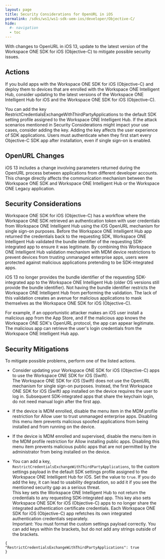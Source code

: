 ```yaml
---
layout: page
title: Security Considerations for OpenURL in iOS
permalink: /sdks/ws1/ws1-sdk-uem-ios/developer/Objective-C/
hide:
  #- navigation
  - toc
---
```


With changes to OpenURL in iOS 13, update to the latest version of the Workspace ONE SDK for iOS (Objective-C) to mitigate possible security issues.

## Actions

If you build apps with the Workspace ONE SDK for iOS (Objective-C) and deploy them to devices that are enrolled with the Workspace ONE Intelligent Hub, consider updating to the latest versions of the Workspace ONE Intelligent Hub for iOS and the Workspace ONE SDK for iOS (Objective-C).

You can add the key RestrictCredentialsExchangeWithThirdPartyApplications to the default SDK setting profile assigned to the Workspace ONE Intelligent Hub. If the attack scenarios mentioned in Security Considerations might impact your use cases, consider adding the key. Adding the key affects the user experience of SDK applications. Users must authenticate when they first start every Objective-C SDK app after installation, even if single sign-on is enabled.

## OpenURL Changes

iOS 13 includes a change involving parameters returned during the OpenURL process between applications from different developer accounts. This change directly affects the communication mechanism between the Workspace ONE SDK and Workspace ONE Intelligent Hub or the Workspace ONE Legacy application.

## Security Considerations

Workspace ONE SDK for iOS (Objective-C) has a workflow where the Workspace ONE SDK retrieved an authentication token with user credentials from Workspace ONE Intelligent Hub using the iOS OpenURL mechanism for single sign-on purposes. Before the Workspace ONE Intelligent Hub app returned the credentials back to the requesting SDK, Workspace ONE Intelligent Hub validated the bundle identifier of the requesting SDK-integrated app to ensure it was legitimate. By combining this Workspace ONE Intelligent Hub validation mechanism with MDM device restrictions to prevent devices from trusting unmanaged enterprise apps, users were protected against malicious applications pretending to be SDK-integrated apps.

iOS 13 no longer provides the bundle identifier of the requesting SDK-integrated app to the Workspace ONE Intelligent Hub (older OS versions still provide the bundle identifier). Not having the bundle identifier restricts the Workspace ONE Intelligent Hub from performing the validation. The lack of this validation creates an avenue for malicious applications to mask themselves as the Workspace ONE SDK for iOS (Objective-C).

For example, if an opportunistic attacker makes an iOS user install a malicious app from the App Store, and if the malicious app knows the Workspace ONE SDK's OpenURL protocol, the app can appear legitimate. The malicious app can retrieve the user's login credentials from the Workspace ONE Intelligent Hub app.

## Security Mitigations

To mitigate possible problems, perform one of the listed actions.  
* Consider updating your Workspace ONE SDK for iOS (Objective-C) apps to use the Workspace ONE SDK for iOS (Swift).  
The Workspace ONE SDK for iOS (Swift) does not use the OpenURL mechanism for single sign-on purposes. Instead, the first Workspace ONE SDK for iOS (Swift) app installed on the device requires the user to log in. Subsequent SDK-integrated apps that share the keychain login, do not need manual login after the first app.

* If the device is MDM enrolled, disable the menu item in the MDM profile restriction for Allow user to trust unmanaged enterprise apps. Disabling this menu item prevents malicious spoofed applications from being installed and from running on the device.
  
* If the device is MDM enrolled and supervised, disable the menu item in the MDM profile restriction for Allow installing public apps. Disabling this menu item prevents malicious public apps that are not permitted by the administrator from being installed on the device.
  
* You can add a key, `RestrictCredentialsExchangeWithThirdPartyApplications`, to the custom settings payload in the default SDK settings profile assigned to the Workspace ONE Intelligent Hub for iOS. Set the value to `true`. If you do add the key, it can lead to usability degradation, so add it if you see the mentioned security gap as a serious threat.  
This key sets the Workspace ONE Intelligent Hub to not return the credentials to any requesting SDK-integrated app. This key also sets Workspace ONE SDK for iOS (Objective-C) apps to no longer share the integrated authentication certificate credentials. Each Workspace ONE SDK for iOS (Objective-C) app refetches its own integrated authentication credentials separately.  
Important: You must format the custom settings payload correctly. You can add keys within the brackets, but do not add any strings outside of the brackets.
```
{
"RestrictCredentialsExchangeWithThirdPartyApplications": true
}
```